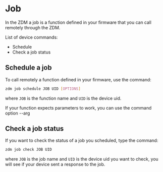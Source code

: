 # Job
In the ZDM a job is a function defined in your firmware that you can call remotely through the ZDM. 

List of device commands:

* Schedule
* Check a job status

## Schedule a job

To call remotely a function defined in your firmware, use the command:

```bash
zdm job schedule JOB UID [OPTIONS]
```

where ```JOB``` is the function name and ```UID``` is the device uid.

If your function expects parameters to work, you can use the command option --arg

## Check a job status

If you want to check the status of a job you scheduled, type the command:

```bash
zdm job check JOB UID
```

where ```JOB``` is the job name and ```UID``` is the device uid you want to check, you will see if your device sent a response to the job.

